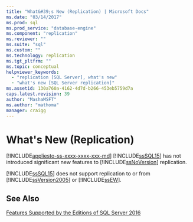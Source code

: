 ```yaml
---
title: "What&#39;s New (Replication) | Microsoft Docs"
ms.date: "03/14/2017"
ms.prod: sql
ms.prod_service: "database-engine"
ms.component: "replication"
ms.reviewer: ""
ms.suite: "sql"
ms.custom: ""
ms.technology: replication
ms.tgt_pltfrm: ""
ms.topic: conceptual
helpviewer_keywords: 
  - "replication [SQL Server], what's new"
  - "what's new [SQL Server replication]"
ms.assetid: 130a760a-4162-4d7d-b266-453eb5759d7a
caps.latest.revision: 39
author: "MashaMSFT"
ms.author: "mathoma"
manager: craigg
---
```

# What&#39;s New (Replication)
[!INCLUDE[appliesto-ss-xxxx-xxxx-xxx-md](../../includes/appliesto-ss-xxxx-xxxx-xxx-md.md)]
  [!INCLUDE[ssSQL15](../../includes/sssql15-md.md)] has not introduced significant new features to [!INCLUDE[ssNoVersion](../../includes/ssnoversion-md.md)] replication.  
  
 [!INCLUDE[ssSQL15](../../includes/sssql15-md.md)] does not support replication to or from [!INCLUDE[ssVersion2005](../../includes/ssversion2005-md.md)] or [!INCLUDE[ssEW](../../includes/ssew-md.md)].  
  
## See Also  
 [Features Supported by the Editions of SQL Server 2016](~/sql-server/editions-and-supported-features-for-sql-server-2016.md)  
  
  
